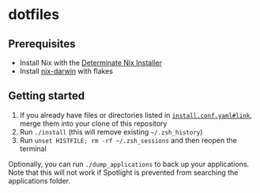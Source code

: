 # dotfiles

## Prerequisites

- Install Nix with the [Determinate Nix Installer](https://github.com/DeterminateSystems/nix-installer9)
- Install [nix-darwin](https://github.com/LnL7/nix-darwin) with flakes

## Getting started

1. If you already have files or directories listed in [`install.conf.yaml#link`](./install.conf.yaml), merge them into your clone of this repository
2. Run `./install` (this will remove existing `~/.zsh_history`)
3. Run `unset HISTFILE; rm -rf ~/.zsh_sessions` and then reopen the terminal

Optionally, you can run `./dump_applications` to back up your applications. Note that this will not work if Spotlight is prevented from searching the applications folder.
